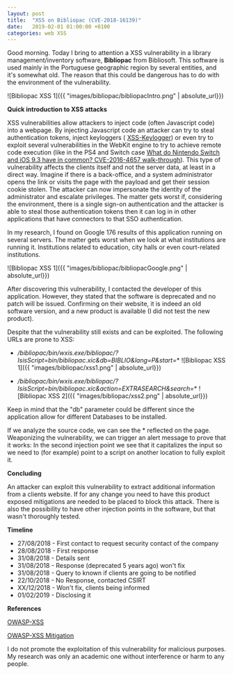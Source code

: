 ```yaml
---
layout: post
title:  "XSS on Bibliopac (CVE-2018-16139)"
date:   2019-02-01 01:00:00 +0100
categories: web XSS
---
```



Good morning. Today I bring to attention a XSS vulnerability in a library management/inventory software, **Bibliopac** from Bibliosoft.
This software is used mainly in the Portuguese geographic region by several entities, and it's somewhat old.
The reason that this could be dangerous has to do with the environment of the vulnerability.

![Bibliopac XSS 1]({{ "images/bibliopac/bibliopacIntro.png" | absolute_url}})

**Quick introduction to XSS attacks**

XSS vulnerabilities allow attackers to inject code (often Javascript code) into a webpage. By injecting Javascript code an attacker can try to steal authentication tokens, inject keyloggers ( [XSS-Keylogger](https://wiremask.eu/articles/xss-keylogger-tutorial/)) or even try to exploit several vulnerabilities in the WebKit engine to try to achieve remote code execution (like in the PS4 and Switch case [What do Nintendo Switch and iOS 9.3 have in common? CVE-2016-4657 walk-through](https://www.youtube.com/watch?v=xkdPjbaLngE)).
This type of vulnerability affects the clients itself and not the server data, at least in a direct way. Imagine if there is a back-office, and a system administrator opens the link or visits the page with the payload and get their session cookie stolen. The attacker can now impersonate the identity of the administrator and escalate privileges.
The matter gets worst if, considering the environment, there is a single sign-on authentication and the attacker is able to steal those authentication tokens then it can log in in other applications that have connectors to that SSO authentication.


In my research, I found on Google 176 results of this application running on several servers. The matter gets worst when we look at what institutions are running it.
Institutions related to education, city halls or even court-related institutions.

![Bibliopac XSS 1]({{ "images/bibliopac/bibliopacGoogle.png" | absolute_url}})

After discovering this vulnerability, I contacted the developer of this application. However, they stated that the software is deprecated and no patch will be issued. Confirming on their website, it is indeed an old software version, and a new product is available (I did not test the new product).

Despite that the vulnerability still exists and can be exploited. The following URLs are prone to XSS:


* **/bibliopac/bin/wxis.exe/bibliopac/?IsisScript=bin/bibliopac.xic&db=BIBLIO*&lang=P&start=**
![Bibliopac XSS 1]({{ "images/bibliopac/xss1.png" | absolute_url}})


* **/bibliopac/bin/wxis.exe/bibliopac/?IsisScript=bin/bibliopac.xic&action=EXTRASEARCH*&search=**
![Bibliopac XSS 2]({{ "images/bibliopac/xss2.png" | absolute_url}})

Keep in mind that the "db" parameter could be different since the application allow for different Databases to be installed.

If we analyze the source code, we can see the * reflected on the page. Weaponizing the vulnerability, we can trigger an alert message to prove that it works:
In the second injection point we see that it capitalizes the input so we need to (for example) point to a script on another location to fully exploit it.

**Concluding**

An attacker can exploit this vulnerability to extract additional information from a clients website. If for any change you need to have this product exposed mitigations are needed to be placed to block this attack. There is also the possibility to have other injection points in the software, but that wasn't thoroughly tested.

**Timeline**

* 27/08/2018 - First contact to request security contact of the company
* 28/08/2018 - First response
* 31/08/2018 - Details sent
* 31/08/2018 - Response (deprecated 5 years ago) won't fix
* 31/08/2018 - Query to known if clients are going to be notified
* 22/10/2018 - No Response, contacted CSIRT
* XX/12/2018 - Won't fix, clients being informed
* 01/02/2019 - Disclosing it


**References**

[OWASP-XSS](https://www.owasp.org/index.php/Cross-site_Scripting_(XSS))

[OWASP-XSS Mitigation](https://www.owasp.org/index.php/XSS_(Cross_Site_Scripting)_Prevention_Cheat_Sheet)

I do not promote the exploitation of this vulnerability for malicious purposes. My research was only an academic one without interference or harm to any people.